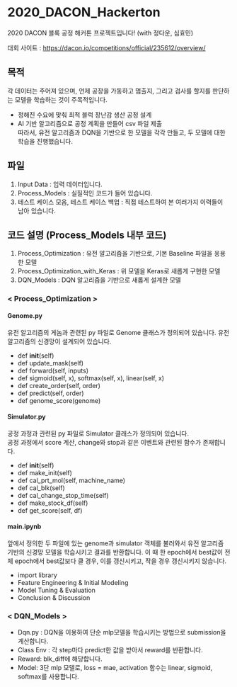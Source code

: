 # 2020_DACON_Hackerton
2020 DACON 블록 공정 해커톤 프로젝트입니다! (with 정다운, 심효민)

대회 사이트 : https://dacon.io/competitions/official/235612/overview/

## 목적
각 데이터는 주어져 있으며, 언제 공장을 가동하고 멈출지, 그리고 검사를 할지를 판단하는 모델을 학습하는 것이 주목적입니다.
- 정해진 수요에 맞춰 최적 블럭 장난감 생산 공정 설계
- AI 기반 알고리즘으로 공정 계획을 만들어 csv 파일 제출  
따라서, 유전 알고리즘과 DQN을 기반으로 한 모델을 각각 만들고, 두 모델에 대한 학습을 진행했습니다.

## 파일
1. Input Data : 입력 데이터입니다.  
2. Process_Models : 실질적인 코드가 들어 있습니다.  
3. 테스트 케이스 모음, 테스트 케이스 백업 : 직접 테스트하여 본 여러가지 이력들이 남아 있습니다.

## 코드 설명 (Process_Models 내부 코드)
1. Process_Optimization : 유전 알고리즘을 기반으로, 기본 Baseline 파일을 응용한 모델
2. Process_Optimization_with_Keras : 위 모델을 Keras로 새롭게 구현한 모델
3. DQN_Models : DQN 알고리즘을 기반으로 새롭게 설계한 모델

### < Process_Optimization >
#### Genome.py
 유전 알고리즘의 게놈과 관련된 py 파일로 Genome 클래스가 정의되어 있습니다.
 유전 알고리즘의 신경망이 설계되어 있습니다.
 - def __init__(self)
 - def update_mask(self)
 - def forward(self, inputs)
 - def sigmoid(self, x), softmax(self, x), linear(self, x)
 - def create_order(self, order)
 - def predict(self, order)
 - def genome_score(genome)

#### Simulator.py
 공정 과정과 관련된 py 파일로 Simulator 클래스가 정의되어 있습니다.  
 공정 과정에서 score 계산, change와 stop과 같은 이벤트와 관련된 함수가 존재합니다.
 - def __init__(self)
 - def make_init(self)
 - def cal_prt_mol(self, machine_name)
 - def cal_blk(self)
 - def cal_change_stop_time(self)
 - def make_stock_df(self)
 - def get_score(self, df)

#### main.ipynb 
 앞에서 정의한 두 파일에 있는 genome과 simulator 객체를 불러와서 유전 알고리즘 기반의 신경망 모델을 학습시키고 결과를 반환합니다.
 이 때 한 epoch에서 best값이 전체 epoch에서 best값보다 클 경우, 이를 갱신시키고, 작을 경우 갱신시키지 않습니다.
 - import library
 - Feature Engineering & Initial Modeling
 - Model Tuning & Evaluation
 - Conclusion & Discussion

### < DQN_Models >
 - Dqn.py : DQN을 이용하여 단순 mlp모델을 학습시키는 방법으로 submission을 계산합니다.
 - Class Env : 각 step마다 predict한 값을 받아서 reward를 반환합니다.
 - Reward: blk_diff에 해당합니다.
 - Model: 3단 mlp 모델로, loss = mae, activation 함수는 linear, sigmoid, softmax를 사용합니다.
